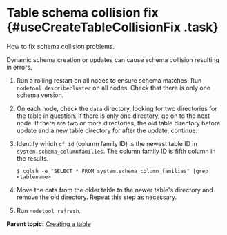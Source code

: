 # Table schema collision fix {#useCreateTableCollisionFix .task}

How to fix schema collision problems.

Dynamic schema creation or updates can cause schema collision resulting in errors.

1.  Run a rolling restart on all nodes to ensure schema matches. Run `nodetool describecluster` on all nodes. Check that there is only one schema version.

2.  On each node, check the `data` directory, looking for two directories for the table in question. If there is only one directory, go on to the next node. If there are two or more directories, the old table directory before update and a new table directory for after the update, continue.

3.  Identify which `cf_id` \(column family ID\) is the newest table ID in `system.schema_columnfamilies`. The column family ID is fifth column in the results.

    ```
    $ cqlsh -e "SELECT * FROM system.schema_column_families" |grep <tablename>
    ```

4.  Move the data from the older table to the newer table's directory and remove the old directory. Repeat this step as necessary.

5.  Run `nodetool refresh`.


**Parent topic:** [Creating a table](../../cql/cql_using/useCreateTableTOC.md)

